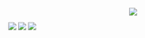 
<p align="center">
  <picture>
    <source
      srcset="https://github-profile-trophy.vercel.app/?username=eymeen&no-bg=true&no-frame=true&theme=onestar&rank=-C,-B&margin-w=70" 
      media="(prefers-color-scheme: dark)"
    />
    <source
      srcset="https://github-profile-trophy.vercel.app/?username=eymeen&no-bg=true&no-frame=true&theme=onestar&rank=-C,-B&margin-w=70"
      media="(prefers-color-scheme: light), (prefers-color-scheme: no-preference)"
    />
    <img src="https://github-profile-trophy.vercel.app/?username=eymeen&no-bg=true&no-frame=true&theme=onestar&rank=-C,-B&margin-w=70" />
  </picture>
</p>


<picture>
  <source
    srcset="https://github-readme-streak-stats.herokuapp.com?user=eymeen&background=0E1511&border=0DD754&ring=0DD754&fire=F34DD7&currStreakNum=9489F3&sideNums=9489F3&currStreakLabel=FFFFFF&sideLabels=FFFFFF&dates=CCCCCC&stroke=0DD754" 
    media="(prefers-color-scheme: dark)"
  />
  <source
    srcset="https://github-readme-streak-stats.herokuapp.com/?user=eymeen&background=B5D9C1&border=0E1511&ring=0E1511&fire=D08E0E&currStreakNum=0DD754&sideNums=0DD754&currStreakLabel=000000&sideLabels=000000&dates=2A2A2A&stroke=0E1511"
    media="(prefers-color-scheme: light), (prefers-color-scheme: no-preference)"
  />
  <img src="https://github-readme-streak-stats.herokuapp.com?user=eymeen&background=0E1511&border=0DD754&ring=0DD754&fire=F34DD7&currStreakNum=9489F3&sideNums=9489F3&currStreakLabel=FFFFFF&sideLabels=FFFFFF&dates=CCCCCC&stroke=0DD754" />
</picture>

<!--&rank_icon=percentile&locale=ar-->
<picture>
  <source
    srcset="https://github-readme-stats.vercel.app/api?username=eymeen&show_icons=true&bg_color=0E1511&title_color=B5D9C1&text_color=FFFFFF&icon_color=0DD754&border_color=0DD754&include_all_commits=true&show=reviews,discussions_started,discussions_answered,prs_merged,prs_merged_percentage&rank_icon=github&custom_title=King%20Ayman%27s%20GitHub%20Stats" 
    media="(prefers-color-scheme: dark)"
  />
  <source
    srcset="https://github-readme-stats.vercel.app/api?username=eymeen&show_icons=true&bg_color=B5D9C1&title_color=0E1511&text_color=000000&icon_color=0E1511&border_color=0DD754&include_all_commits=true&show=reviews,discussions_started,discussions_answered,prs_merged,prs_merged_percentage&rank_icon=github&custom_title=King%20Ayman%27s%20GitHub%20Stats"
    media="(prefers-color-scheme: light), (prefers-color-scheme: no-preference)"
  />
  <img src="https://github-readme-stats.vercel.app/api?username=eymeen&show_icons=true&bg_color=0E1511&title_color=B5D9C1&text_color=FFFFFF&icon_color=0DD754&border_color=0DD754&include_all_commits=true&show=reviews,discussions_started,discussions_answered,prs_merged,prs_merged_percentage&rank_icon=github&custom_title=King%20Ayman%27s%20GitHub%20Stats" />
</picture>





<picture>
  <source
    srcset="https://github-readme-stats.vercel.app/api/top-langs/?username=eymeen&show_icons=true&bg_color=0E1511&title_color=B5D9C1&text_color=FFFFFF&icon_color=0DD754&border_color=0DD754&layout=donut" 
    media="(prefers-color-scheme: dark)"
  />
  <source
    srcset="https://github-readme-stats.vercel.app/api/top-langs/?username=eymeen&show_icons=true&bg_color=B5D9C1&title_color=0E1511&text_color=000000&icon_color=0E1511&border_color=0DD754&layout=donut"
    media="(prefers-color-scheme: light), (prefers-color-scheme: no-preference)"
  />
  <img src="https://github-readme-stats.vercel.app/api/top-langs/?username=eymeen&show_icons=true&bg_color=0E1511&title_color=B5D9C1&text_color=FFFFFF&icon_color=0DD754&border_color=0DD754&layout=donut" />
</picture>

